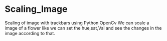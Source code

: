 # Scaling_Image
Scaling of image with trackbars using Python OpenCv
We can scale a image of a flower like we can set the hue,sat,Val and see the changes in the image according to that.
